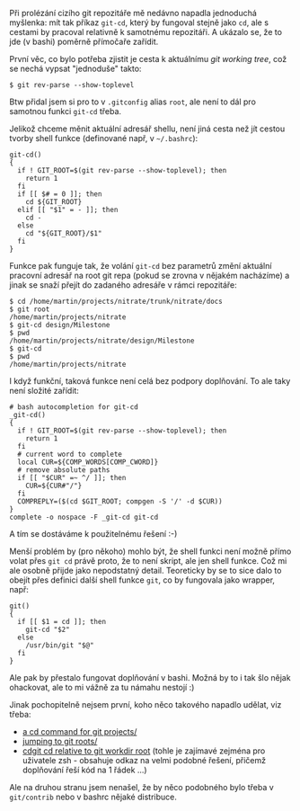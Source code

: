 Při prolézání cizího git repozitáře mě nedávno napadla jednoduchá
myšlenka: mít tak příkaz `git-cd`, který by fungoval stejně jako `cd`,
ale s cestami by pracoval relativně k samotnému repozitáři. A ukázalo
se, že to jde (v bashi) poměrně přímočaře zařídit.

<!--break-->

První věc, co bylo potřeba zjistit je cesta k aktuálnímu *git working
tree*, což se nechá vypsat "jednoduše" takto:

``` {.brush: .bash}
$ git rev-parse --show-toplevel
```

Btw přidal jsem si pro to v `.gitconfig` alias `root`, ale není to dál
pro samotnou funkci `git-cd` třeba.

Jelikož chceme měnit aktuální adresář shellu, není jiná cesta než jít
cestou tvorby shell funkce (definované např, v `~/.bashrc`):

``` {.brush: .bash}
git-cd()
{
  if ! GIT_ROOT=$(git rev-parse --show-toplevel); then
    return 1
  fi
  if [[ $# = 0 ]]; then
    cd ${GIT_ROOT}
  elif [[ "$1" = - ]]; then
    cd -
  else
    cd "${GIT_ROOT}/$1"
  fi
}
```

Funkce pak funguje tak, že volání `git-cd` bez parametrů změní aktuální
pracovní adresář na root git repa (pokud se zrovna v nějakém nacházíme)
a jinak se snaží přejít do zadaného adresáře v rámci repozitáře:

``` {.brush: .bash}
$ cd /home/martin/projects/nitrate/trunk/nitrate/docs
$ git root
/home/martin/projects/nitrate
$ git-cd design/Milestone
$ pwd
/home/martin/projects/nitrate/design/Milestone
$ git-cd
$ pwd
/home/martin/projects/nitrate
```

I když funkční, taková funkce není celá bez podpory doplňování. To ale
taky není složité zařídit:

``` {.brush: .bash}
# bash autocompletion for git-cd
_git-cd()
{
  if ! GIT_ROOT=$(git rev-parse --show-toplevel); then
    return 1
  fi
  # current word to complete
  local CUR=${COMP_WORDS[COMP_CWORD]}
  # remove absolute paths
  if [[ "$CUR" =~ ^/ ]]; then
    CUR=${CUR#"/"}
  fi
  COMPREPLY=($(cd $GIT_ROOT; compgen -S '/' -d $CUR))
}
complete -o nospace -F _git-cd git-cd
```

A tím se dostáváme k použitelnému řešení :-)

Menší problém by (pro někoho) mohlo být, že shell funkci není možně
přímo volat přes `git cd` právě proto, že to není skript, ale jen shell
funkce. Což mi ale osobně přijde jako nepodstatný detail. Teoreticky by
se to sice dalo to obejít přes definici další shell funkce `git`, co by
fungovala jako wrapper, např:

``` {.brush: .bash}
git()
{
  if [[ $1 = cd ]]; then
    git-cd "$2"
  else
    /usr/bin/git "$@"
  fi
}
```

Ale pak by přestalo fungovat doplňování v bashi. Možná by to i tak šlo
nějak ohackovat, ale to mi vážně za tu námahu nestojí :)

Jinak pochopitelně nejsem první, koho něco takového napadlo udělat, viz
třeba:

- [a cd command for git projects/](http://www.michaelvobrien.com/blog/2009/01/a-cd-command-for-git-projects/)
- [jumping to git roots/](http://codification.wordpress.com/2011/11/14/jumping-to-git-roots/)
- [cdgit cd relative to git workdir root](http://git.661346.n2.nabble.com/cdgit-cd-relative-to-git-workdir-root-td7596367.html)
  (tohle je zajímavé zejména pro uživatele zsh - obsahuje odkaz na
  velmi podobné řešení, přičemž doplňování řeší kód na 1 řádek ...)

Ale na druhou stranu jsem nenašel, že by něco podobného bylo třeba v
`git/contrib` nebo v bashrc nějaké distribuce.

